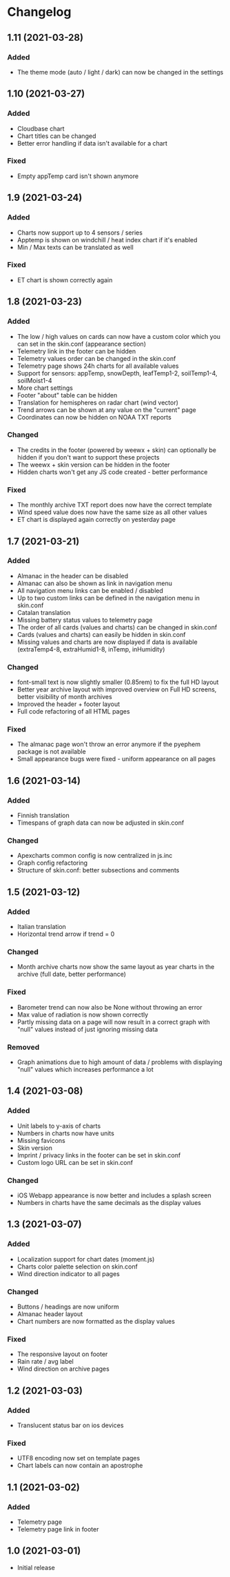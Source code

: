 # Changelog

## 1.11 (2021-03-28)

### Added

- The theme mode (auto / light / dark) can now be changed
  in the settings


## 1.10 (2021-03-27)

### Added

- Cloudbase chart
- Chart titles can be changed
- Better error handling if data isn't available for a chart

### Fixed

- Empty appTemp card isn't shown anymore


## 1.9 (2021-03-24)

### Added

- Charts now support up to 4 sensors / series
- Apptemp is shown on windchill / heat index chart if it's enabled
- Min / Max texts can be translated as well

### Fixed

- ET chart is shown correctly again


## 1.8 (2021-03-23)

### Added

- The low / high values on cards can now have a custom color
  which you can set in the skin.conf (appearance section)
- Telemetry link in the footer can be hidden
- Telemetry values order can be changed in the skin.conf
- Telemetry page shows 24h charts for all available values
- Support for sensors: appTemp, snowDepth, leafTemp1-2, 
  soilTemp1-4, soilMoist1-4
- More chart settings
- Footer "about" table can be hidden
- Translation for hemispheres on radar chart (wind vector)
- Trend arrows can be shown at any value on the "current" page
- Coordinates can now be hidden on NOAA TXT reports

### Changed

- The credits in the footer (powered by weewx + skin) can
  optionally be hidden if you don't want to support these projects
- The weewx + skin version can be hidden in the footer
- Hidden charts won't get any JS code created - better performance

### Fixed

- The monthly archive TXT report does now have the correct template
- Wind speed value does now have the same size as all other values
- ET chart is displayed again correctly on yesterday page


## 1.7 (2021-03-21)

### Added

- Almanac in the header can be disabled
- Almanac can also be shown as link in navigation menu
- All navigation menu links can be enabled / disabled
- Up to two custom links can be defined in the navigation menu in skin.conf
- Catalan translation
- Missing battery status values to telemetry page
- The order of all cards (values and charts) can be changed in skin.conf
- Cards (values and charts) can easily be hidden in skin.conf
- Missing values and charts are now displayed if data is available
  (extraTemp4-8, extraHumid1-8, inTemp, inHumidity)

### Changed

- font-small text is now slightly smaller (0.85rem)
  to fix the full HD layout
- Better year archive layout with improved overview on Full HD screens,
  better visibility of month archives
- Improved the header + footer layout
- Full code refactoring of all HTML pages

### Fixed

- The almanac page won't throw an error anymore if the 
  pyephem package is not available
- Small appearance bugs were fixed - uniform appearance on all pages


## 1.6 (2021-03-14)

### Added

- Finnish translation
- Timespans of graph data can now be adjusted in skin.conf

### Changed

- Apexcharts common config is now centralized in js.inc
- Graph config refactoring
- Structure of skin.conf: better subsections and comments


## 1.5 (2021-03-12)

### Added

- Italian translation
- Horizontal trend arrow if trend = 0

### Changed

- Month archive charts now show the same layout as year 
  charts in the archive (full date, better performance)
  
### Fixed

- Barometer trend can now also be None without throwing an error
- Max value of radiation is now shown correctly
- Partly missing data on a page will now result in a correct
  graph with "null" values instead of just ignoring missing data

### Removed

- Graph animations due to high amount of data / problems with 
  displaying "null" values which increases performance a lot


## 1.4 (2021-03-08)

### Added

- Unit labels to y-axis of charts
- Numbers in charts now have units
- Missing favicons
- Skin version
- Imprint / privacy links in the footer can be set in skin.conf
- Custom logo URL can be set in skin.conf

### Changed

- iOS Webapp appearance is now better and includes a splash screen
- Numbers in charts have the same decimals as the display values


## 1.3 (2021-03-07)

### Added

- Localization support for chart dates (moment.js)
- Charts color palette selection on skin.conf
- Wind direction indicator to all pages

### Changed

- Buttons / headings are now uniform
- Almanac header layout
- Chart numbers are now formatted as the display values

### Fixed

- The responsive layout on footer
- Rain rate / avg label
- Wind direction on archive pages


## 1.2 (2021-03-03)

### Added

- Translucent status bar on ios devices

### Fixed

- UTF8 encoding now set on template pages
- Chart labels can now contain an apostrophe


## 1.1 (2021-03-02)

### Added

- Telemetry page
- Telemetry page link in footer


## 1.0 (2021-03-01)

- Initial release
